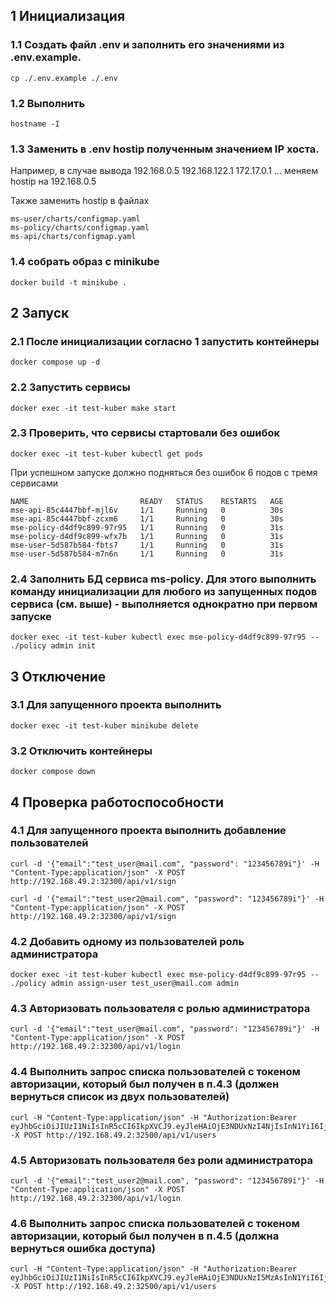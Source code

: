 ## 1 Инициализация

### 1.1 Создать файл .env и заполнить его значениями из .env.example.
```shell script
cp ./.env.example ./.env
```

### 1.2 Выполнить
```shell script
hostname -I
```

### 1.3 Заменить в .env hostip полученным значением IP хоста.
Например, в случае вывода 192.168.0.5 192.168.122.1 172.17.0.1 ... меняем hostip на 192.168.0.5

Также заменить hostip в файлах
```
ms-user/charts/configmap.yaml
ms-policy/charts/configmap.yaml
ms-api/charts/configmap.yaml
```

### 1.4 собрать образ с minikube
```shell script
docker build -t minikube .
```

## 2 Запуск
### 2.1 После инициализации согласно 1 запустить контейнеры
```shell script
docker compose up -d
```

### 2.2 Запустить сервисы
```shell script
docker exec -it test-kuber make start
```

### 2.3 Проверить, что сервисы стартовали без ошибок
```shell script
docker exec -it test-kuber kubectl get pods
```

При успешном запуске должно подняться без ошибок 6 подов с тремя сервисами
```
NAME                         READY   STATUS    RESTARTS   AGE
mse-api-85c4447bbf-mjl6v     1/1     Running   0          30s
mse-api-85c4447bbf-zcxm6     1/1     Running   0          30s
mse-policy-d4df9c899-97r95   1/1     Running   0          31s
mse-policy-d4df9c899-wfx7b   1/1     Running   0          31s
mse-user-5d587b584-fbts7     1/1     Running   0          31s
mse-user-5d587b584-m7n6n     1/1     Running   0          31s
```

### 2.4 Заполнить БД сервиса ms-policy. Для этого выполнить команду инициализации для любого из запущенных подов сервиса (см. выше) - выполняется однократно при первом запуске
```shell script
docker exec -it test-kuber kubectl exec mse-policy-d4df9c899-97r95 -- ./policy admin init
```

## 3 Отключение
### 3.1 Для запущенного проекта выполнить
```shell script
docker exec -it test-kuber minikube delete
```

### 3.2 Отключить контейнеры
```shell script
docker compose down
```

## 4 Проверка работоспособности
### 4.1 Для запущенного проекта выполнить добавление пользователей
```shell script
curl -d '{"email":"test_user@mail.com", "password": "123456789i"}' -H "Content-Type:application/json" -X POST http://192.168.49.2:32300/api/v1/sign
```
```shell script
curl -d '{"email":"test_user2@mail.com", "password": "123456789i"}' -H "Content-Type:application/json" -X POST http://192.168.49.2:32300/api/v1/sign
```

### 4.2 Добавить одному из пользователей роль администратора
```shell script
docker exec -it test-kuber kubectl exec mse-policy-d4df9c899-97r95 -- ./policy admin assign-user test_user@mail.com admin
```

### 4.3 Авторизовать пользователя с ролью администратора
```shell script
curl -d '{"email":"test_user@mail.com", "password": "123456789i"}' -H "Content-Type:application/json" -X POST http://192.168.49.2:32300/api/v1/login
```

### 4.4 Выполнить запрос списка пользователей с токеном авторизации, который был получен в п.4.3 (должен вернуться список из двух пользователей)
```shell script
curl -H "Content-Type:application/json" -H "Authorization:Bearer eyJhbGciOiJIUzI1NiIsInR5cCI6IkpXVCJ9.eyJleHAiOjE3NDUxNzI4NjIsInN1YiI6IjJkN2UxNmM4LTAwM2QtNDJiNy1iMDBhLWRhMjVhZTUyNWZiZiJ9.TxqMFAkkN5w82gge41VVlW2yMam6p4ixrc14WYuMo_g" -X POST http://192.168.49.2:32500/api/v1/users
```

### 4.5 Авторизовать пользователя без роли администратора
```shell script
curl -d '{"email":"test_user2@mail.com", "password": "123456789i"}' -H "Content-Type:application/json" -X POST http://192.168.49.2:32300/api/v1/login
```

### 4.6 Выполнить запрос списка пользователей с токеном авторизации, который был получен в п.4.5 (должна вернуться ошибка доступа)
```shell script
curl -H "Content-Type:application/json" -H "Authorization:Bearer eyJhbGciOiJIUzI1NiIsInR5cCI6IkpXVCJ9.eyJleHAiOjE3NDUxNzI5MzAsInN1YiI6Ijc0YTdkYWIzLTAyY2QtNGE5Yi04YjI1LWUzMjNkZjlmZmUwNCJ9.7DfM1F5iPOkNV7Ise9EvxJDUHgdO52L41kqeTLhG3nE" -X POST http://192.168.49.2:32500/api/v1/users
```